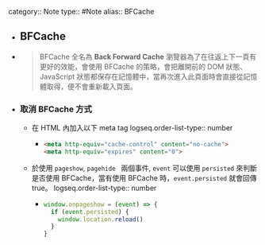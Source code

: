 category:: Note
type:: #Note
alias:: BFCache

- ## BFCache
- > BFCache 全名為 **Back Forward Cache**
  瀏覽器為了在往返上下一頁有更好的效能，會使用 BFCache 的策略，會把離開前的 DOM 狀態、JavaScript 狀態都保存在記憶體中，當再次進入此頁面時會直接從記憶體取得，便不會重新載入頁面。
- ### 取消 BFCache 方式
	- 在 HTML 內加入以下 meta tag
	  logseq.order-list-type:: number
		- ```html
		  <meta http-equiv="cache-control" content="no-cache">
		  <meta http-equiv="expires" content="0">
		  ```
	- 於使用 `pageshow`, `pagehide ` 兩個事件, `event` 可以使用 `persisted` 來判斷是否使用 BFCache，當有使用 BFCache 時，`event.persisted` 就會回傳 true。
	  logseq.order-list-type:: number
		- ```js
		  window.onpageshow = (event) => {
		    if (event.persisted) {
		      window.location.reload()
		    }
		  }
		  ```